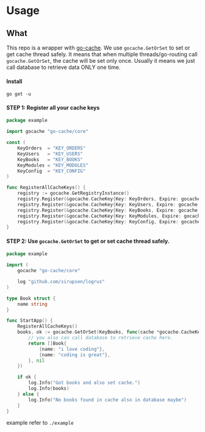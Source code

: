 # Usage

## What

This repo is a wrapper with [go-cache](https://github.com/patrickmn/go-cache). We use `gocache.GetOrSet` to set or get
cache thread safely. It means that when multiple threads/go-routing call `gocache.GetOrSet`, the cache will be set only once.
Usually it means we just call database to retrieve data ONLY one time.

#### Install

```
go get -u 
```

#### STEP 1: Register all your cache keys

```go
package example

import gocache "go-cache/core"

const (
	KeyOrders  = "KEY_ORDERS"
	KeyUsers   = "KEY_USERS"
	KeyBooks   = "KEY_BOOKS"
	KeyModules = "KEY_MODULES"
	KeyConfig  = "KEY_CONFIG"
)

func RegisterAllCacheKeys() {
	registry := gocache.GetRegistryInstance()
	registry.Register(&gocache.CacheKey{Key: KeyOrders, Expire: gocache.OneDay})
	registry.Register(&gocache.CacheKey{Key: KeyUsers, Expire: gocache.OneMinute})
	registry.Register(&gocache.CacheKey{Key: KeyBooks, Expire: gocache.OneHour})
	registry.Register(&gocache.CacheKey{Key: KeyModules, Expire: gocache.FiveMinutes})
	registry.Register(&gocache.CacheKey{Key: KeyConfig, Expire: gocache.OneMinute})
}

```

#### STEP 2: Use `gocache.GetOrSet` to get or set cache thread safely.

```go
package example

import (
	gocache "go-cache/core"

	log "github.com/sirupsen/logrus"
)

type Book struct {
	name string
}

func StartApp() {
	RegisterAllCacheKeys()
	books, ok := gocache.GetOrSet(KeyBooks, func(cache *gocache.CacheKey) (interface{}, error) {
		// you also can call database to retrieve cache here.
		return []Book{
			{name: "i love coding"},
			{name: "coding is great"},
		}, nil
	})

	if ok {
		log.Info("Got books and also set cache.")
		log.Info(books)
	} else {
		log.Info("No books found in cache also in database maybe")
	}
}
```

example refer to `./example`